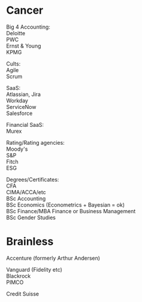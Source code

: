 # Cancer

Big 4 Accounting: <br>
Deloitte<br>
PWC<br>
Ernst & Young <br>
KPMG <br>

Cults: <br>
Agile <br>
Scrum <br>

SaaS: <br>
Atlassian, Jira<br>
Workday<br>
ServiceNow<br>
Salesforce<br>

Financial SaaS: <br>
Murex<br>

Rating/Rating agencies: <br>
Moody's<br>
S&P<br>
Fitch <br>
ESG <br>

Degrees/Certificates: <br>
CFA <br>
CIMA/ACCA/etc<br>
BSc Accounting <br>
BSc Economics (Econometrics + Bayesian = ok)<br>
BSc Finance/MBA Finance or Business Management <br>
BSc Gender Studies <br>

# Brainless<br>
Accenture (formerly Arthur Andersen)<br>

Vanguard (Fidelity etc)<br>
Blackrock<br>
PIMCO<br>

Credit Suisse <br>
